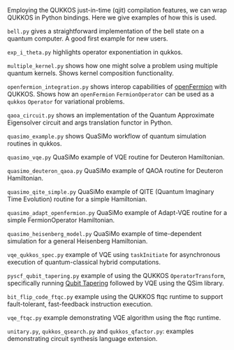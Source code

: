 Employing the QUKKOS just-in-time (qjit) compilation features, we can wrap QUKKOS in Python bindings. Here we give examples of how this is used.

`bell.py` gives a straightforward implementation of the bell state on a quantum computer. A good first example for new users.

`exp_i_theta.py` highlights operator exponentiation in qukkos.

`multiple_kernel.py` shows how one might solve a problem using multiple quantum kernels. Shows kernel composition functionality.
 
`openfermion_integration.py` shows interop capabilities of [openFermion](https://github.com/quantumlib/OpenFermion) with QUKKOS. Shows how an `openFermion` `FermionOperator` can be used as a `qukkos` `Operator` for variational problems.   

`qaoa_circuit.py` shows an implementation of the Quantum Approximate Eigensolver circuit and args translation functor in Python.

`quasimo_example.py` shows QuaSiMo workflow of quantum simulation routines in qukkos.

`quasimo_vqe.py` QuaSiMo example of VQE routine for Deuteron Hamiltonian.

`quasimo_deuteron_qaoa.py` QuaSiMo example of QAOA routine for Deuteron Hamiltonian.

`quasimo_qite_simple.py` QuaSiMo example of QITE (Quantum Imaginary Time Evolution) routine for a simple Hamiltonian.

`quasimo_adapt_openfermion.py` QuaSiMo example of Adapt-VQE routine for a simple FermionOperator Hamiltonian.

`quasimo_heisenberg_model.py` QuaSiMo example of time-dependent simulation for a general Heisenberg Hamiltonian.

`vqe_qukkos_spec.py` example of VQE using `taskInitiate` for asynchronous execution of quantum-classical hybrid computations. 

`pyscf_qubit_tapering.py` example of using the QUKKOS `OperatorTransform`, specifically running [Qubit Tapering](https://arxiv.org/abs/1701.08213) followed by VQE using the QSim library.

`bit_flip_code_ftqc.py` example using the QUKKOS ftqc runtime to support fault-tolerant, fast-feedback instruction execution. 

`vqe_ftqc.py` example demonstrating VQE algorithm using the ftqc runtime. 

`unitary.py`, `qukkos_qsearch.py` and `qukkos_qfactor.py`: examples demonstrating circuit synthesis language extension.